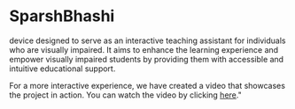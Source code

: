 # SparshBhashi 

device designed to serve as an interactive teaching assistant for individuals who are visually impaired. It aims to enhance the learning experience and empower visually impaired students by providing them with accessible and intuitive educational support.

For a more interactive experience, we have created a video that showcases the project in action. You can watch the video by clicking [here](https://iitgnacin-my.sharepoint.com/:v:/g/personal/vipul_patil_iitgn_ac_in/EXtA8T1KOaZFjCWRLG4GfkkB4Pmc6yKVyd-OYm-y5q8uJQ?e=r35fGB)."
